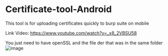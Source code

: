 # Certificate-tool-Android
This tool is for uploading certificates quickly to burp suite on mobile

Link Video:
https://www.youtube.com/watch?v=_x8_2VBSU58

You just need to have openSSL and the file der that was in the same folder
![image](https://user-images.githubusercontent.com/101058837/156934040-14cf3f8b-55d3-4c58-a7db-67b41afc1644.png)
